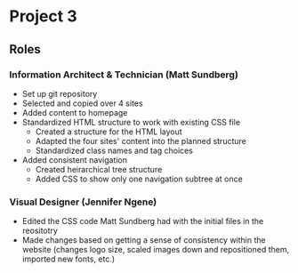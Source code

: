 # Project 3

## Roles

### Information Architect & Technician (Matt Sundberg)
- Set up git repository
- Selected and copied over 4 sites
- Added content to homepage
- Standardized HTML structure to work with existing CSS file
  - Created a structure for the HTML layout
  - Adapted the four sites' content into the planned structure
  - Standardized class names and tag choices
- Added consistent navigation
  - Created heirarchical tree structure
  - Added CSS to show only one navigation subtree at once



### Visual Designer (Jennifer Ngene)

- Edited the CSS code Matt Sundberg had with the initial files in the reositotry
- Made changes based on getting a sense of consistency within the website (changes logo size, scaled images down and repositioned them, imported new fonts, etc.)